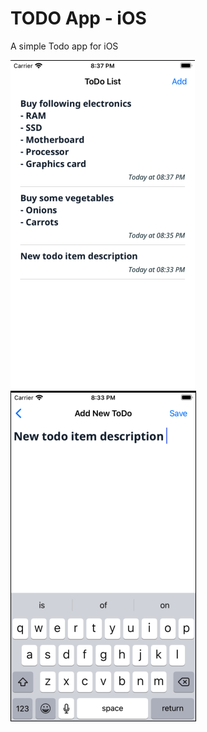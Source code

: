 # TODO App - iOS
A simple Todo app for iOS

![](./assets/ToDo-Item-List.png)
![](./assets/Add-ToDo-Item.png)
